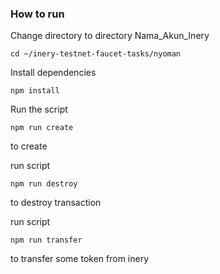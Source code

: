 ### How to run

Change directory to directory Nama_Akun_Inery

```shell
cd ~/inery-testnet-faucet-tasks/nyoman
```

Install dependencies

```shell
npm install
```

Run the script

```
npm run create
```

to create

run script

```
npm run destroy

```

to destroy transaction

run script

```
npm run transfer

```

to transfer some token from inery
